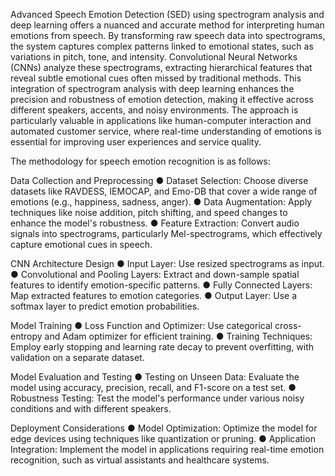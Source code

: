 Advanced Speech Emotion Detection (SED) using spectrogram analysis and deep learning offers a nuanced and accurate method for interpreting human emotions from speech. By transforming raw speech data into spectrograms, the system captures complex patterns linked to emotional states, such as variations in pitch, tone, and intensity. Convolutional Neural Networks (CNNs) analyze these spectrograms, extracting hierarchical features that reveal subtle emotional cues often missed by traditional methods. This integration of spectrogram analysis with deep learning enhances the precision and robustness of emotion detection, making it effective across different speakers, accents, and noisy environments. The approach is particularly valuable in applications like human-computer interaction and automated customer service, where real-time understanding of emotions is essential for improving user experiences and service quality.

The methodology for speech emotion recognition is as follows:

Data Collection and Preprocessing
●	Dataset Selection: Choose diverse datasets like RAVDESS, IEMOCAP, and Emo-DB that cover a wide range of emotions (e.g., happiness, sadness, anger).
●	Data Augmentation: Apply techniques like noise addition, pitch shifting, and speed changes to enhance the model's robustness.
●	Feature Extraction: Convert audio signals into spectrograms, particularly Mel-spectrograms, which effectively capture emotional cues in speech.

CNN Architecture Design
●	Input Layer: Use resized spectrograms as input.
●	Convolutional and Pooling Layers: Extract and down-sample spatial features to identify emotion-specific patterns.
●	Fully Connected Layers: Map extracted features to emotion categories.
●	Output Layer: Use a softmax layer to predict emotion probabilities.

Model Training
●	Loss Function and Optimizer: Use categorical cross-entropy and Adam optimizer for efficient training.
●	Training Techniques: Employ early stopping and learning rate decay to prevent overfitting, with validation on a separate dataset.

Model Evaluation and Testing
●	Testing on Unseen Data: Evaluate the model using accuracy, precision, recall, and F1-score on a test set.
●	Robustness Testing: Test the model's performance under various noisy conditions and with different speakers.

Deployment Considerations
●	Model Optimization: Optimize the model for edge devices using techniques like quantization or pruning.
●	Application Integration: Implement the model in applications requiring real-time emotion recognition, such as virtual assistants and healthcare systems.
